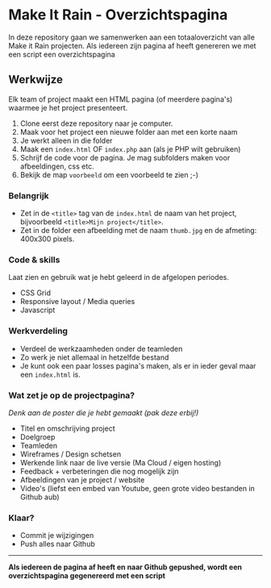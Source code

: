 # Make It Rain - Overzichtspagina

In deze repository gaan we samenwerken aan een totaaloverzicht van alle Make it Rain projecten. Als iedereen zijn pagina af heeft genereren we met een script een overzichtspagina

## Werkwijze

Elk team of project maakt een HTML pagina (of meerdere pagina's) waarmee je het project presenteert.

1. Clone eerst deze repository naar je computer.
2. Maak voor het project een nieuwe folder aan met een korte naam
3. Je werkt alleen in die folder
4. Maak een `index.html` OF `index.php` aan (als je PHP wilt gebruiken)
5. Schrijf de code voor de pagina. Je mag subfolders maken voor afbeeldingen, css etc. 
6. Bekijk de map `voorbeeld` om een voorbeeld te zien ;-)

### Belangrijk

- Zet in de `<title>` tag van de `index.html` de naam van het project, bijvoorbeeld `<title>Mijn project</title>`.
- Zet in de folder een afbeelding met de naam `thumb.jpg` en de afmeting: 400x300 pixels.

### Code & skills
Laat zien en gebruik wat je hebt geleerd in de afgelopen periodes.

- CSS Grid
- Responsive layout / Media queries
- Javascript

### Werkverdeling

- Verdeel de werkzaamheden onder de teamleden
- Zo werk je niet allemaal in hetzelfde bestand
- Je kunt ook een paar losses pagina's maken, als er in ieder geval maar een `index.html` is.

### Wat zet je op de projectpagina?

*Denk aan de poster die je hebt gemaakt (pak deze erbij!)*

- Titel en omschrijving project
- Doelgroep
- Teamleden
- Wireframes / Design schetsen
- Werkende link naar de live versie (Ma Cloud / eigen hosting)
- Feedback + verbeteringen die nog mogelijk zijn
- Afbeeldingen van je project / website
- Video's (liefst een embed van Youtube, geen grote video bestanden in Github aub)

### Klaar?

- Commit je wijzigingen
- Push alles naar Github

---

**Als iedereen de pagina af heeft en naar Github gepushed, wordt een overzichtspagina gegenereerd met een script**
